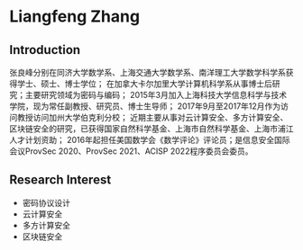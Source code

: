 # Liangfeng Zhang

## Introduction
张良峰分别在同济大学数学系、上海交通大学数学系、南洋理工大学数学科学系获得学士、硕士、博士学位；
在加拿大卡尔加里大学计算机科学系从事博士后研究；主要研究领域为密码与编码；
2015年3月加入上海科技大学信息科学与技术学院，现为常任副教授、研究员、博士生导师；
2017年9月至2017年12月作为访问教授访问加州大学伯克利分校；
近期主要从事对云计算安全、多方计算安全、区块链安全的研究，已获得国家自然科学基金、上海市自然科学基金、上海市浦江人才计划资助；
2016年起担任美国数学会《数学评论》评论员；是信息安全国际会议ProvSec 2020、ProvSec 2021、ACISP 2022程序委员会委员。

## Research Interest
- 密码协议设计
- 云计算安全
- 多方计算安全
- 区块链安全
